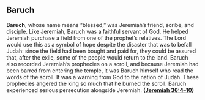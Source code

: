 
## Baruch

**Baruch**, whose name means “blessed,” was Jere­miah’s friend, scribe, and disciple. Like Jeremiah, Baruch was a faithful servant of God. He helped Jeremiah purchase a field from one of the prophet’s relatives. The Lord would use this as a symbol of hope despite the disaster that was to befall Judah: since the field had been bought and paid for, they could be assured that, after the exile, some of the people would return to the land. Baruch also recorded Jeremiah’s prophecies on a scroll, and because Jeremiah had been barred from entering the temple, it was Baruch himself who read the words of the scroll. It was a warning from God to the nation of Judah. These prophecies angered the king so much that he burned the scroll. Baruch experienced serious persecution alongside Jeremiah. **([Jeremiah 36:4–10](https://www.esv.org/Jeremiah+36%3A4%E2%80%9310/))**

